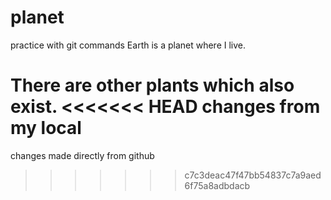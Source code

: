 # planet
practice with git commands
Earth is a planet where I live.

There are other plants which also exist.
<<<<<<< HEAD
changes from my local
=======

changes made directly from github
>>>>>>> c7c3deac47f47bb54837c7a9aed6f75a8adbdacb
